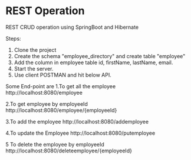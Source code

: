 # REST Operation
REST CRUD operation using SpringBoot and Hibernate

Steps:
1. Clone the project
2. Create the schema "employee_directory" and create table "employee"
3. Add the column in employee table id, firstName, lastName, email.
4. Start the server.
5. Use client POSTMAN and hit below API.

Some End-point are
1.To get all the employee
http://localhost:8080/employee

2.To get employee by employeeId
http://localhost:8080/employee/{employeeId}

3.To add the employee
http://localhost:8080/addemployee

4.To update the Employee
http://localhost:8080/putemployee

5 To delete the employee by employeeId
http://localhost:8080/deleteemployee/{employeeId}


